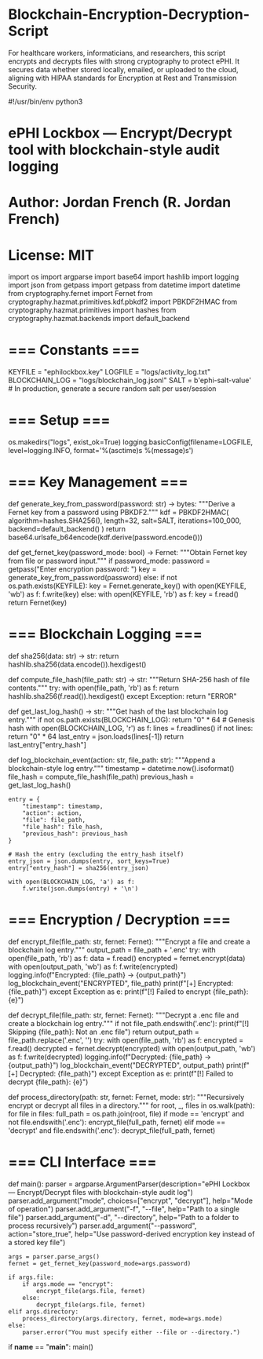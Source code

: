 # Blockchain-Encryption-Decryption-Script
For healthcare workers, informaticians, and researchers, this script encrypts and decrypts files with strong cryptography to protect ePHI. It secures data whether stored locally, emailed, or uploaded to the cloud, aligning with HIPAA standards for Encryption at Rest and Transmission Security.

#!/usr/bin/env python3
# ePHI Lockbox — Encrypt/Decrypt tool with blockchain-style audit logging
# Author: Jordan French (R. Jordan French)
# License: MIT

import os
import argparse
import base64
import hashlib
import logging
import json
from getpass import getpass
from datetime import datetime
from cryptography.fernet import Fernet
from cryptography.hazmat.primitives.kdf.pbkdf2 import PBKDF2HMAC
from cryptography.hazmat.primitives import hashes
from cryptography.hazmat.backends import default_backend

# === Constants ===
KEYFILE = "ephilockbox.key"
LOGFILE = "logs/activity_log.txt"
BLOCKCHAIN_LOG = "logs/blockchain_log.jsonl"
SALT = b'ephi-salt-value'  # In production, generate a secure random salt per user/session

# === Setup ===
os.makedirs("logs", exist_ok=True)
logging.basicConfig(filename=LOGFILE, level=logging.INFO, format='%(asctime)s %(message)s')

# === Key Management ===
def generate_key_from_password(password: str) -> bytes:
    """Derive a Fernet key from a password using PBKDF2."""
    kdf = PBKDF2HMAC(
        algorithm=hashes.SHA256(),
        length=32,
        salt=SALT,
        iterations=100_000,
        backend=default_backend()
    )
    return base64.urlsafe_b64encode(kdf.derive(password.encode()))

def get_fernet_key(password_mode: bool) -> Fernet:
    """Obtain Fernet key from file or password input."""
    if password_mode:
        password = getpass("Enter encryption password: ")
        key = generate_key_from_password(password)
    else:
        if not os.path.exists(KEYFILE):
            key = Fernet.generate_key()
            with open(KEYFILE, 'wb') as f:
                f.write(key)
        else:
            with open(KEYFILE, 'rb') as f:
                key = f.read()
    return Fernet(key)

# === Blockchain Logging ===
def sha256(data: str) -> str:
    return hashlib.sha256(data.encode()).hexdigest()

def compute_file_hash(file_path: str) -> str:
    """Return SHA-256 hash of file contents."""
    try:
        with open(file_path, 'rb') as f:
            return hashlib.sha256(f.read()).hexdigest()
    except Exception:
        return "ERROR"

def get_last_log_hash() -> str:
    """Get hash of the last blockchain log entry."""
    if not os.path.exists(BLOCKCHAIN_LOG):
        return "0" * 64  # Genesis hash
    with open(BLOCKCHAIN_LOG, 'r') as f:
        lines = f.readlines()
        if not lines:
            return "0" * 64
        last_entry = json.loads(lines[-1])
        return last_entry["entry_hash"]

def log_blockchain_event(action: str, file_path: str):
    """Append a blockchain-style log entry."""
    timestamp = datetime.now().isoformat()
    file_hash = compute_file_hash(file_path)
    previous_hash = get_last_log_hash()

    entry = {
        "timestamp": timestamp,
        "action": action,
        "file": file_path,
        "file_hash": file_hash,
        "previous_hash": previous_hash
    }

    # Hash the entry (excluding the entry_hash itself)
    entry_json = json.dumps(entry, sort_keys=True)
    entry["entry_hash"] = sha256(entry_json)

    with open(BLOCKCHAIN_LOG, 'a') as f:
        f.write(json.dumps(entry) + '\n')

# === Encryption / Decryption ===
def encrypt_file(file_path: str, fernet: Fernet):
    """Encrypt a file and create a blockchain log entry."""
    output_path = file_path + '.enc'
    try:
        with open(file_path, 'rb') as f:
            data = f.read()
        encrypted = fernet.encrypt(data)
        with open(output_path, 'wb') as f:
            f.write(encrypted)
        logging.info(f"Encrypted: {file_path} -> {output_path}")
        log_blockchain_event("ENCRYPTED", file_path)
        print(f"[+] Encrypted: {file_path}")
    except Exception as e:
        print(f"[!] Failed to encrypt {file_path}: {e}")

def decrypt_file(file_path: str, fernet: Fernet):
    """Decrypt a .enc file and create a blockchain log entry."""
    if not file_path.endswith('.enc'):
        print(f"[!] Skipping {file_path}: Not an .enc file")
        return
    output_path = file_path.replace('.enc', '')
    try:
        with open(file_path, 'rb') as f:
            encrypted = f.read()
        decrypted = fernet.decrypt(encrypted)
        with open(output_path, 'wb') as f:
            f.write(decrypted)
        logging.info(f"Decrypted: {file_path} -> {output_path}")
        log_blockchain_event("DECRYPTED", output_path)
        print(f"[+] Decrypted: {file_path}")
    except Exception as e:
        print(f"[!] Failed to decrypt {file_path}: {e}")

def process_directory(path: str, fernet: Fernet, mode: str):
    """Recursively encrypt or decrypt all files in a directory."""
    for root, _, files in os.walk(path):
        for file in files:
            full_path = os.path.join(root, file)
            if mode == 'encrypt' and not file.endswith('.enc'):
                encrypt_file(full_path, fernet)
            elif mode == 'decrypt' and file.endswith('.enc'):
                decrypt_file(full_path, fernet)

# === CLI Interface ===
def main():
    parser = argparse.ArgumentParser(description="ePHI Lockbox — Encrypt/Decrypt files with blockchain-style audit log")
    parser.add_argument("mode", choices=["encrypt", "decrypt"], help="Mode of operation")
    parser.add_argument("-f", "--file", help="Path to a single file")
    parser.add_argument("-d", "--directory", help="Path to a folder to process recursively")
    parser.add_argument("--password", action="store_true", help="Use password-derived encryption key instead of a stored key file")

    args = parser.parse_args()
    fernet = get_fernet_key(password_mode=args.password)

    if args.file:
        if args.mode == "encrypt":
            encrypt_file(args.file, fernet)
        else:
            decrypt_file(args.file, fernet)
    elif args.directory:
        process_directory(args.directory, fernet, mode=args.mode)
    else:
        parser.error("You must specify either --file or --directory.")

if __name__ == "__main__":
    main()
